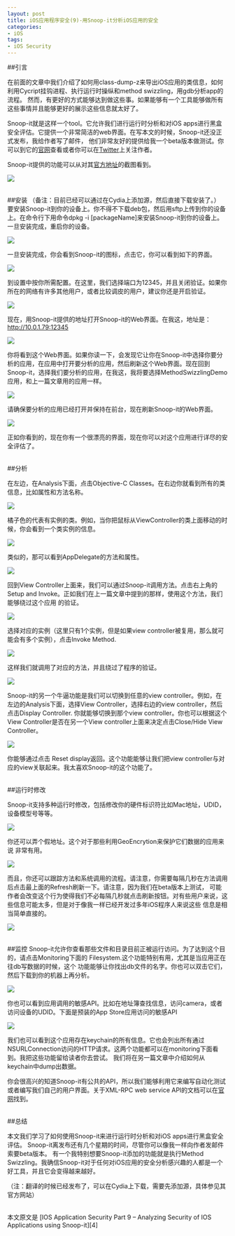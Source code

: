 ```yaml
---
layout: post  
title: iOS应用程序安全(9)-用Snoop-it分析iOS应用的安全  
categories:  
- iOS  
tags:    
- iOS Security
---   
```


##引言

在前面的文章中我们介绍了如何用class-dump-z来导出iOS应用的类信息，如何利用Cycript挂钩进程、执行运行时操纵和method swizzling，用gdb分析app的流程。
然而，有更好的方式能够达到做这些事。如果能够有一个工具能够做所有这些事情并且能够更好的展示这些信息就太好了。

Snoop-it就是这样一个tool。它允许我们进行运行时分析和对iOS apps进行黑盒安全评估。它提供一个非常简洁的web界面。在写本文的时候，Snoop-it还没正式发布，我给作者写了邮件，
他们非常友好的提供给我一个beta版本做测试。你可以到它的[官网][1]查看或者你可以在[Twitter][2]上关注作者。

Snoop-it提供的功能可以从对其[官方地址][1]的截图看到。

![](http://resources.infosecinstitute.com/wp-content/uploads/071813_1302_IOSApplicat1.png)

<br>
##安装
（备注：目前已经可以通过在Cydia上添加源，然后直接下载安装了。） 
要安装Snoop-it到你的设备上。你不得不下载deb包，然后用sftp上传到你的设备上。在命令行下用命令dpkg -i [packageName]来安装Snoop-it到你的设备上。
一旦安装完成，重启你的设备。

![](http://2we26u4fam7n16rz3a44uhbe1bq2.wpengine.netdna-cdn.com/wp-content/uploads/071813_1302_IOSApplicat2.png)


一旦安装完成，你会看到Snoop-it的图标，点击它，你可以看到如下的界面。

![](http://resources.infosecinstitute.com/wp-content/uploads/071813_1302_IOSApplicat3.png)

到设置中按你所需配置。在这里，我们选择端口为12345，并且关闭验证。如果你所在的网络有许多其他用户，或者比较调皮的用户，建议你还是开启验证。

![](http://resources.infosecinstitute.com/wp-content/uploads/071813_1302_IOSApplicat4.png)

现在，用Snoop-it提供的地址打开Snoop-it的Web界面。在我这，地址是：http://10.0.1.79:12345

![](http://resources.infosecinstitute.com/wp-content/uploads/071813_1302_IOSApplicat5.png)

你将看到这个Web界面。如果你读一下，会发现它让你在Snoop-it中选择你要分析的应用，在应用中打开要分析的应用，然后刷新这个Web界面。现在回到
Snoop-it，选择我们要分析的应用，在我这，我将要选择MethodSwizzlingDemo应用，和上一篇文章用的应用一样。

![](http://resources.infosecinstitute.com/wp-content/uploads/071813_1302_IOSApplicat6.png)

请确保要分析的应用已经打开并保持在前台，现在刷新Snoop-it的Web界面。

![](http://resources.infosecinstitute.com/wp-content/uploads/071813_1302_IOSApplicat7.png)


正如你看到的，现在你有一个很漂亮的界面，现在你可以对这个应用进行详尽的安全评估了。

<br>
##分析

在左边，在Analysis下面，点击Objective-C Classes。在右边你就看到所有的类信息，比如属性和方法名称。

![](http://resources.infosecinstitute.com/wp-content/uploads/071813_1302_IOSApplicat8.png)

橘子色的代表有实例的类。例如，当你把鼠标从ViewController的类上面移动的时候，你会看到一个类实例的信息。

![](http://resources.infosecinstitute.com/wp-content/uploads/071813_1302_IOSApplicat9.png)

类似的，那可以看到AppDelegate的方法和属性。

![](http://resources.infosecinstitute.com/wp-content/uploads/071813_1302_IOSApplicat10.png)


回到View Controller上面来，我们可以通过Snoop-it调用方法。点击右上角的 Setup and Invoke。正如我们在上一篇文章中提到的那样，使用这个方法，我们能够绕过这个应用
的验证。

![](http://resources.infosecinstitute.com/wp-content/uploads/071813_1302_IOSApplicat11.png)

选择对应的实例（这里只有1个实例，但是如果view controller被复用，那么就可能会有多个实例），点击Invoke Method.

![](http://resources.infosecinstitute.com/wp-content/uploads/071813_1302_IOSApplicat12.png)

这样我们就调用了对应的方法，并且绕过了程序的验证。

![](http://resources.infosecinstitute.com/wp-content/uploads/071813_1302_IOSApplicat13.png)


Snoop-it的另一个牛逼功能是我们可以切换到任意的view controller。例如，在左边的Analysis下面，选择View Controller，选择右边的view controller，然后点击Display Controller.
你就能够切换到那个view controller。你也可以根据这个View Controller是否在另一个View controller上面来决定点击Close/Hide View Controller。

![](http://resources.infosecinstitute.com/wp-content/uploads/071813_1302_IOSApplicat14.png)


你能够通过点击 Reset display返回。这个功能能够让我们把view controller与对应的view关联起来。我太喜欢Snoop-it的这个功能了。

<br>
##运行时修改


Snoop-it支持多种运行时修改，包括修改你的硬件标识符比如Mac地址，UDID，设备模型号等等。

![](http://resources.infosecinstitute.com/wp-content/uploads/071813_1302_IOSApplicat15.png)

你还可以弄个假地址。这个对于那些利用GeoEncrytion来保护它们数据的应用来说 非常有用。

![](http://resources.infosecinstitute.com/wp-content/uploads/071813_1302_IOSApplicat16.png)


而且，你还可以跟踪方法和系统调用的流程。请注意，你需要每隔几秒在方法调用后点击最上面的Refresh刷新一下。请注意，因为我们在beta版本上测试，
可能作者会改变这个行为使得我们不必每隔几秒就点击刷新按钮。对有些用户来说，这些信息可能太多，但是对于像我一样已经开发过多年iOS程序人来说这些
信息是相当简单直接的。

![](http://resources.infosecinstitute.com/wp-content/uploads/071813_1302_IOSApplicat17.png)

<br>
##监控
Snoop-it允许你查看那些文件和目录目前正被运行访问。为了达到这个目的，请点击Monitoring下面的 Filesystem.这个功能特别有用，尤其是当应用正在往db写数据的时候，这个
功能能够让你找出db文件的名字。你也可以双击它们，然后下载到你的机器上再分析。

![](http://resources.infosecinstitute.com/wp-content/uploads/071813_1302_IOSApplicat18.png)

你也可以看到应用调用的敏感API。比如在地址簿查找信息，访问camera，或者访问设备的UDID。下面是预装的App Store应用访问的敏感API

![](http://resources.infosecinstitute.com/wp-content/uploads/071813_1302_IOSApplicat19.png)


我们也可以看到这个应用存在keychain的所有信息。它也会列出所有通过NSURLConnection访问的HTTP请求。这两个功能都可以在monitoring下面看到。我把这些功能留给读者你去尝试。
我们将在另一篇文章中介绍如何从keychain中dump出数据。

你会很高兴的知道Snoop-it有公共的API，所以我们能够利用它来编写自动化测试或者编写我们自己的用户界面。关于XML-RPC web service API的文档可以在[官网][3]找到。

<br>
##总结

本文我们学习了如何使用Snoop-it来进行运行时分析和对iOS apps进行黑盒安全评估。 Snoop-it离发布还有几个星期的时间，尽管你可以像我一样向作者发邮件索要beta版本。
有一个我特别想要Snoop-it添加的功能就是执行Method Swizzling。我确信Snoop-it对于任何对iOS应用的安全分析感兴趣的人都是一个好工具，并且它会变得越来越好。

（注：翻译的时候已经发布了，可以在Cydia上下载，需要先添加源，具体参见其官方网站）

<br/>
本文原文是 [IOS Application Security Part 9 – Analyzing Security of IOS Applications using Snoop-it][4]

[1]:https://code.google.com/p/snoop-it/
[2]:http://twitter.com/aykay/
[3]:http://code.google.com/p/snoop-it/wiki/
[4]:http://resources.infosecinstitute.com/ios-application-security-part-9-analyzing-security-of-ios-applications-using-snoop-it/

